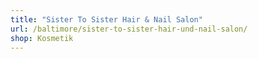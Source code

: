 ```yaml
---
title: "Sister To Sister Hair & Nail Salon"
url: /baltimore/sister-to-sister-hair-und-nail-salon/
shop: Kosmetik
---
```

